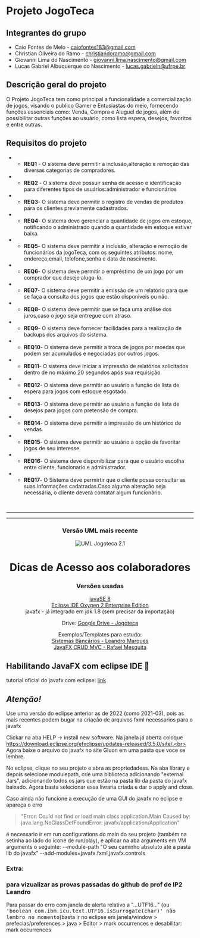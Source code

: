 # Projeto JogoTeca

## Integrantes do grupo

- Caio Fontes de Melo - caiofontes183@gmail.com
- Christian Oliveira do Ramo - christiandoramo@gmail.com
- Giovanni Lima do Nascimento - giovanni.lima.nascimento@gmail.com
- Lucas Gabriel Albuquerque do Nascimento - lucas.gabrieln@ufrpe.br

## Descrição geral do projeto

O Projeto JogoTeca tem como principal a funcionalidade a comercialização de jogos, visando o publico Gamer e Entusiastas do meio, fornecendo funções essenciais como: Venda, Compra e Aluguel de jogos, além de possibilitar outras funções ao usuário, como lista espera, desejos, favoritos e entre outras.

## Requisitos do projeto

- - **REQ1** - O sistema deve permitir a inclusão,alteração e remoção das diversas categorias de compradores.
- - **REQ2** - O sistema deve possuir senha de acesso e identificação para diferentes tipos de usuários:administrador e funcionários
- - **REQ3**- O sistema deve permitir o registro de vendas de produtos para os clientes previamente cadastrados.
- - **REQ4**- O sistema deve gerenciar a quantidade de jogos em estoque, notificando o administrado quando a quantidade em estoque estiver baixa.
- - **REQ5**- O sistema deve permitir a inclusão, alteração e remoção de funcionários da jogoTeca, com os seguintes atributos: nome, endereço,email, telefone,senha e data de nascimento.
- - **REQ6**- O sistema deve permitir o empréstimo de um jogo por um comprador que deseje aluga-lo.
- - **REQ7**- O sistema deve permitir a emissão de um relatório para que se faça a consulta dos jogos que estão disponiveis ou não.
- - **REQ8**- O sistema deve permitir que se faça uma análise dos juros,caso o jogo seja entregue com atraso.
- - **REQ9**- O sistema deve fornecer facilidades para a realização de backups dos arquivos do sistema.
- - **REQ10**- O sistema deve permitir a troca de jogos por moedas que podem ser acumulados e negociadas por outros jogos.
- - **REQ11**- O sistema deve iniciar a impressão de relatórios solicitados dentro de no máximo 20 segundos após sua requisição.
- - **REQ12**- O sistema deve permitir ao usuário a função de lista de espera para jogos com estoque esgotado.
- - **REQ13**- O sistema deve permitir ao usuário a função de lista de desejos para jogos com pretensão de compra.
- - **REQ14**- O sistema deve permitir a impressão de um histórico de vendas.
- - **REQ15**- O sistema deve permitir ao usuário a opção de favoritar jogos de seu interesse.
- - **REQ16**- O sistema deve disponibilizar para que o usuário escolha entre cliente, funcionario e administrador.
- - **REQ17**- O Sistema deve permirtir que o cliente possa consultar as suas informações cadatradas.Caso alguma alteração seja necessária, o cliente deverá contatar algum funcionário.

<br><hr><hr>

<div align="center">

### Versão UML mais recente

<img src="https://cacoo.com/diagrams/VsKkmsbGyVQpaKyR-7B548.png" alt="UML Jogoteca 2.1">

# Dicas de Acesso aos colaboradores

### Versões usadas

[javaSE 8](https://www.oracle.com/br/java/technologies/javase/javase8-archive-downloads.html)
<br>
[Eclipse IDE Oxygen 2 Enterprise Edition](https://www.eclipse.org/downloads/packages/release/oxygen/2)
<br>
javafx - já integrado em jdk 1.8 (sem precisar da importação)
<br>

Drive: [Google Drive - Jogoteca](https://drive.google.com/drive/folders/17cEQQ40nq47XDg6v99tujSVtjEZ549l5?usp=share_link)

Exemplos/Templates para estudo: <br> [Sistemas Bancários - Leandro Marques](https://github.com/lmarques7/sistema_bancario) <br> [JavaFX CRUD MVC - Rafael Mesquita](https://www.youtube.com/playlist?list=PL-mvLy2ws8ILNrs8jtEAwaZMxDZvlMj48)

</div>

## Habilitando JavaFX com eclipse IDE 🚀

tutorial oficial do javafx com eclipse: [link](https://openjfx.io/openjfx-docs/#install-javafx)

## _Atenção!_

Use uma versão do eclipse anterior as de 2022 (como 2021-03), pois as mais recentes podem bugar na criação de arquivos fxml necessarios para o javafx </mark> <br>

Clickar na aba HELP -> install new software. Na janela já aberta coloque https://download.eclipse.org/efxclipse/updates-released/3.5.0/site/.<br><br>
Agora baixe o arquivo do javafx no site Gluon em uma pasta que voce se lembre.

No eclipse, clique no seu projeto e abra as propriedadess. Na aba library e depois selecione modulepath, crie uma biblioteca adicionando "external Jars", adicionando todos os jars que estão na pasta lib da pasta do javafx baixado. Agora basta selecionar essa livraria criada e dar o apply and close.

Caso ainda não funcione a execução de uma GUI do javafx no eclipse e apareça o erro

> "Error: Could not find or load main class application.Main
> Caused by: java.lang.NoClassDefFoundError: javafx/application/Application"

é necessario ir em run configurations do main do seu projeto (também na setinha ao lado do icone de run/play), e aplicar na aba arguments em VM arguments o seguinte: --module-path "O seu caminho absoluto até a pasta lib do javafx" --add-modules=javafx.fxml,javafx.controls

### Extra:

### para vizualizar as provas passadas do github do prof de IP2 Leandro<br>

<p>Para passar do erro com janela de alerta relativo a "...UTF16..." (<kbd>ou 'boolean com.ibm.icu.text.UTF16.isSurrogate(char)' não lembro no momento</kbd>)basta ir no eclipse em janela/window > prefecias/preferences > java > Editor > mark occurrences e desabilitar: mark occurrences<p>
